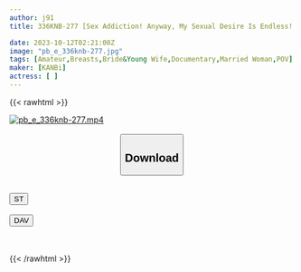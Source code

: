 ```yaml
---
author: j91
title: 336KNB-277 [Sex Addiction! Anyway, My Sexual Desire Is Endless! ? ] His Wife, Who Started Masturbating In Second Grade, Has A Sensitive Constitution That Makes Her Cum Just By Touching Her Nipples. But No Matter How Many Times He Cums, He Still Looks At Me With A Lewd Face And Says He Wants My Cock. It’s So Erotic And The Best. I Was Squeezed Out With His Specialty Strong Ejaculation (Lol) At Toda City, Saitama Prefecture Toda Station (Mion Usami)

date: 2023-10-12T02:21:00Z
image: "pb_e_336knb-277.jpg"
tags: [Amateur,Breasts,Bride&Young Wife,Documentary,Married Woman,POV]
maker: [KANBi]
actress: [ ]
---
```



{{< rawhtml >}}

<div class="video" data-videoid="x94GGed9GlTk2V8">
    <a href="javascript:;">
        <img src="https://my.j91.asia/posts/pb_e_336knb-277/pb_e_336knb-277.jpg" width="WIDTH" height="HEIGHT" alt="pb_e_336knb-277.mp4" loading="lazy">
    </a>
</div>

<script type="text/javascript" src="https://j91.asia/asset/on-demand-st.js"></script>

<br>
  <link rel="stylesheet" href="https://j91.asia/asset/bs5.css">
  
  <center>
  <button class="btn btn-primary" type="button" data-bs-toggle="collapse" data-bs-target=".multi-collapse" aria-expanded="false" aria-controls="multiCollapseExample1 multiCollapseExample2"><h2>Download</h2></button></center>
</p>
<div class="row">
  <div class="col">
    <div class="collapse multi-collapse" id="multiCollapseExample1">
      <div class="card card-body">
	      	      <br>
<div class="buttons">  
<a href="https://streamtape.to/v/x94GGed9GlTk2V8"><button class="btn-hover color-3"><i class="fa fa-download"></i> ST</button></a></div>
    </div>
  </div>
</div>
  <div class="col">
    <div class="collapse multi-collapse" id="multiCollapseExample2">
      <div class="card card-body">
	      <br>
<div class="buttons">
    <a href="https://filelions.online/f/be0hsokpqskr"><button class="btn-hover color-9"><i class="fa fa-download"></i> DAV</button></a></div>
<br><br>
      </div>
    </div>
  </div>
</div>

{{< /rawhtml >}}
